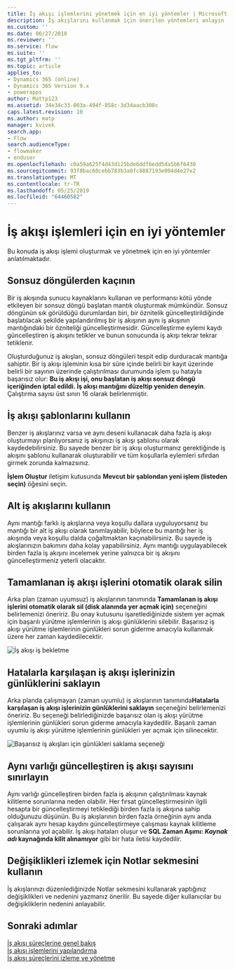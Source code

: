 ```yaml
---
title: İş akışı işlemlerini yönetmek için en iyi yöntemler | Microsoft Docs
description: İş akışlarını kullanmak için önerilen yöntemleri anlayın
ms.custom: ''
ms.date: 06/27/2018
ms.reviewer: ''
ms.service: flow
ms.suite: ''
ms.tgt_pltfrm: ''
ms.topic: article
applies_to:
- Dynamics 365 (online)
- Dynamics 365 Version 9.x
- powerapps
author: Mattp123
ms.assetid: 34e34c33-003a-494f-858c-3d34aacb308c
caps.latest.revision: 10
ms.author: matp
manager: kvivek
search.app:
- Flow
search.audienceType:
- flowmaker
- enduser
ms.openlocfilehash: c0a59a625f4d43d125bde6ddf6edd5da5b6f6430
ms.sourcegitcommit: 93f8bac60cebb783b3a8fc8887193e094d4e27e2
ms.translationtype: MT
ms.contentlocale: tr-TR
ms.lasthandoff: 05/25/2019
ms.locfileid: "64460582"
---
```

# <a name="best-practices-for-workflow-processes"></a>İş akışı işlemleri için en iyi yöntemler

Bu konuda iş akışı işlemi oluşturmak ve yönetmek için en iyi yöntemler anlatılmaktadır.  
  
<a name="BKMK_AvoidInfiniteLoops"></a>   
## <a name="avoid-infinite-loops"></a>Sonsuz döngülerden kaçının  
 Bir iş akışında sunucu kaynaklarını kullanan ve performansı kötü yönde etkileyen bir sonsuz döngü başlatan mantık oluşturmak mümkündür. Sonsuz döngünün sık görüldüğü durumlardan biri, bir öznitelik güncelleştirildiğinde başlatılacak şekilde yapılandırılmış bir iş akışının aynı iş akışının mantığındaki bir özniteliği güncelleştirmesidir. Güncelleştirme eylemi kaydı güncelleştiren iş akışını tetikler ve bunun sonucunda iş akışı tekrar tekrar tetiklenir.  
  
 Oluşturduğunuz iş akışları, sonsuz döngüleri tespit edip durduracak mantığa sahiptir. Bir iş akışı işleminin kısa bir süre içinde belirli bir kayıt üzerinde belirli bir sayının üzerinde çalıştırılması durumunda işlem şu hatayla başarısız olur: **Bu iş akışı işi, onu başlatan iş akışı sonsuz döngü içeriğinden iptal edildi. İş akışı mantığını düzeltip yeniden deneyin**. Çalıştırma sayısı üst sınırı 16 olarak belirlenmiştir.  
  
<a name="BKMK_UseWorkflowTemplates"></a>   
## <a name="use-workflow-templates"></a>İş akışı şablonlarını kullanın  
 Benzer iş akışlarınız varsa ve aynı deseni kullanacak daha fazla iş akışı oluşturmayı planlıyorsanız iş akışınızı iş akışı şablonu olarak kaydedebilirsiniz. Bu sayede benzer bir iş akışı oluşturmanız gerektiğinde iş akışını şablonu kullanarak oluşturabilir ve tüm koşullarla eylemleri sıfırdan girmek zorunda kalmazsınız.  
  
 **İşlem Oluştur** iletişim kutusunda **Mevcut bir şablondan yeni işlem (listeden seçin)** öğesini seçin.  
  
<a name="BKMK_UseChildWorkflows"></a>   
## <a name="use-child-workflows"></a>Alt iş akışlarını kullanın  
 Aynı mantığı farklı iş akışlarına veya koşullu dallara uyguluyorsanız bu mantığı bir alt iş akışı olarak tanımlayabilir, böylece bu mantığı her iş akışında veya koşullu dalda çoğaltmaktan kaçınabilirsiniz. Bu sayede iş akışlarınızın bakımını daha kolay yapabilirsiniz. Aynı mantığı uygulayabilecek birden fazla iş akışını incelemek yerine yalnızca bir iş akışını güncelleştirmeniz yeterli olacaktır.  
  
## <a name="automatically-delete-completed-workflow-jobs"></a>Tamamlanan iş akışı işlerini otomatik olarak silin
Arka plan (zaman uyumsuz) iş akışlarının tanımında **Tamamlanan iş akışı işlerini otomatik olarak sil (disk alanında yer açmak için)** seçeneğini belirlemenizi öneririz. Bu onay kutusunu işaretlediğinizde sistem yer açmak için başarılı yürütme işlemlerinin iş akışı günlüklerini silebilir. Başarısız iş akışı yürütme işlemlerinin günlükleri sorun giderme amacıyla kullanmak üzere her zaman kaydedilecektir.  

![İş akışı iş bekletme](media/workflow-job-retention.png)

<a name="BKMK_AutoDeleteCompletedWorkflowJobs"></a>   
## <a name="keep-logs-for-workflow-jobs-that-encountered-errors"></a>Hatalarla karşılaşan iş akışı işlerinizin günlüklerini saklayın  
Arka planda çalışmayan (zaman uyumlu) iş akışlarının tanımında**Hatalarla karşılaşan iş akışı işlerinizin günlüklerini saklayın** seçeneğini belirlemenizi öneririz. Bu seçeneği belirlediğinizde başarısız olan iş akışı yürütme işlemlerinin günlükleri sorun giderme amacıyla kaydedilir. Başarılı zaman uyumlu iş akışı yürütme işlemlerinin günlükleri yer açmak için silinecektir.   

![Başarısız iş akışları için günlükleri saklama seçeneği](media/keep-logs-for-workflows.png)

## <a name="limit-the-number-of-workflows-that-update-the-same-entity"></a>Aynı varlığı güncelleştiren iş akışı sayısını sınırlayın
Aynı varlığı güncelleştiren birden fazla iş akışının çalıştırılması kaynak kilitleme sorunlarına neden olabilir. Her fırsat güncelleştirmesinin ilgili hesapta bir güncelleştirmeyi tetiklediği birden fazla iş akışına sahip olduğunuzu düşünün. Bu iş akışlarının birden fazla örneğinin aynı anda çalışarak aynı hesap kaydını güncelleştirmeye çalışması kaynak kilitleme sorunlarına yol açabilir. İş akışı hataları oluşur ve **SQL Zaman Aşımı: _Kaynak adı_ kaynağında kilit alınamıyor** gibi bir hata iletisi kaydedilir. 

  
<a name="BKMK_DocumentChangesUsingNotes"></a>   
## <a name="use-notes-to-keep-track-of-changes"></a>Değişiklikleri izlemek için Notlar sekmesini kullanın  
 İş akışlarınızı düzenlediğinizde Notlar sekmesini kullanarak yaptığınız değişiklikleri ve nedenini yazmanız önerilir. Bu sayede diğer kullanıcılar bu değişikliklerin nedenini anlayabilir.  
  
## <a name="next-steps"></a>Sonraki adımlar  
 [İş akışı süreçlerine genel bakış](workflow-processes.md)   
 [İş akışı işlemlerini yapılandırma](configure-workflow-steps.md)   
 [İş akışı süreçlerini izleme ve yönetme](monitor-manage-processes.md)
   
